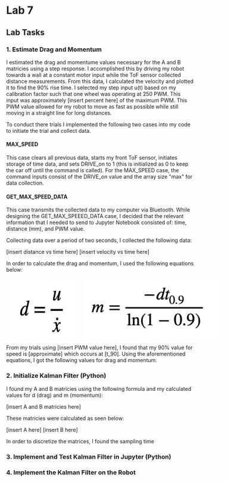 # Lab 7

## Lab Tasks

### 1. Estimate Drag and Momentum

I estimated the drag and momentume values necessary for the A and B matricies using a step response. I accomplished this by driving my robot towards a wall at a constant motor input while the ToF sensor collected distance measurements. From this data, I calculated the velocity and plotted it to find the 90% rise time. I selected my step input u(t) based on my calibration factor such that one wheel was operating at 250 PWM. This input was approximately [insert percent here] of the maximum PWM. This PWM value allowed for my robot to move as fast as possible while still moving in a straight line for long distances. 

To conduct there trials I implemented the following two cases into my code to initiate the trial and collect data.

#### MAX_SPEED
This case clears all previous data, starts my front ToF sensor, initiates storage of time data, and sets DRIVE_on to 1 (this is initialized as 0 to keep the car off until the command is called). For the MAX_SPEED case, the command inputs consist of the DRIVE_on value and the array size "max" for data collection.

#### GET_MAX_SPEED_DATA
This case transmits the collected data to my computer via Bluetooth. While designing the GET_MAX_SPEEED_DATA case, I decided that the relevant information that I needed to send to Jupyter Notebook consisted of: time, distance (mm), and PWM value. 

Collecting data over a period of two seconds, I collected the following data:

[insert distance vs time here]
[insert velocity vs time here]

In order to calculate the drag and momentum, I used the following equations below:

<div style="display: flex; gap: 10px;">
  <img width="375" alt="Profile Picture" src="DRAG.jpg">
  <img width="375" alt="Profile Picture" src="MOMENTUM.jpg">
</div>


From my trials using [insert PWM value here], I found that my 90% value for speed is [approximate] which occurs at [t_90]. Using the aforementioned equations, I got the following values for drag and momentum. 

### 2. Initialize Kalman Filter (Python)

I found my A and B matricies using the following formula and my calculated values for d (drag) and m (momentum):

[insert A and B matricies here]

These matricies were calculated as seen below:

[insert A here]
[insert B here]

In order to discretize the matrices, I found the sampling time

### 3. Implement and Test Kalman Filter in Jupyter (Python)
### 4. Implement the Kalman Filter on the Robot








